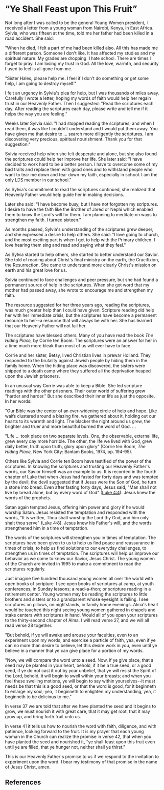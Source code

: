 # “Ye Shall Feast upon This Fruit”

Not long after I was called to be the general Young Women president, I
received a letter from a young woman from Nairobi, Kenya, in East Africa.
Sylvia, who was fifteen at the time, told me her father had been killed in a
road accident. She said:

"When he died, I felt a part of me had been killed also. All this has made me
a different person. Someone I don't like. It has affected my studies and my
spiritual nature. My grades are dropping. I hate school. There are times I
forget to pray. I am losing my trust in God. All the love, warmth, and
security I used to feel is all gone from me.

"Sister Hales, please help me. I feel if I don't do something or get some
help, I am going to destroy myself."

I felt an urgency in Sylvia's plea for help, but I was thousands of miles
away. Carefully I wrote a letter, hoping my words of faith would help her
regain trust in our Heavenly Father. Then I suggested: "Read the scriptures
each day. After reading the scriptures each day, please write and tell me if
it helps the way you are feeling."

Weeks later Sylvia said: "I had stopped reading the scriptures; and when I
read them, it was like I couldn't understand and I would put them away. You
have given me that desire to ... search more diligently the scriptures. I am
discovering very precious, spiritual nourishment. Thank you for that
suggestion."

Sylvia received help when she felt desperate and alone, but she also found the
scriptures could help her improve her life. She later said: "I have decided to
work hard to be a better person. I have to overcome some of my bad traits and
replace them with good ones and to withstand people who want to tear me down
and tear down my faith, especially in school. I am the only LDS member in our
school."

As Sylvia's commitment to read the scriptures continued, she realized that
Heavenly Father would help guide her in making decisions.

Later she said: "I have become busy, but I have not forgotten my scriptures. I
desire to have the faith like the Brother of Jared or Nephi which enabled them
to know the Lord's will for them. I am planning to meditate on ways to
strengthen my faith. I turned sixteen."

As months passed, Sylvia's understanding of the scriptures grew deeper, and
she expressed a desire to help others. She said: "I love going to church, and
the most exciting part is when I get to help with the Primary children. I love
hearing them sing and read and saying what they feel."

As Sylvia started to help others, she started to better understand our Savior.
She told of reading about Christ's final ministry on the earth, the
Crucifixion, the Resurrection. She came to understand more clearly Christ's
mission on earth and his great love for us.

Sylvia continued to face challenges and peer pressure, but she had found a
permanent source of help in the scriptures. When she got word that my mother
had passed away, she wrote to encourage me and strengthen my faith.

The resource suggested for her three years ago, reading the scriptures, was
much greater help than I could have given. Scripture reading did help her with
her immediate crisis, but the scriptures have become a permanent resource to
her--a resource that will always be with her. She has learned that our
Heavenly Father will not fail her.

The scriptures have blessed others. Many of you have read the book _The Hiding
Place,_ by Corrie ten Boom. The scriptures were an answer for her in a time
much more bleak than most of us will ever have to face.

Corrie and her sister, Betsy, lived Christian lives in prewar Holland. They
responded to the brutality against Jewish people by hiding them in the family
home. When the hiding place was discovered, the sisters were shipped to a
death camp where they suffered all the deprivation heaped upon the Jewish
prisoners.

In an unusual way Corrie was able to keep a Bible. She led scripture readings
with the other prisoners. Their outer world of suffering grew "harder and
harder." But she described their inner life as just the opposite. In her
words:

"Our Bible was the center of an ever-widening circle of help and hope. Like
waifs clustered around a blazing fire, we gathered about it, holding out our
hearts to its warmth and light. The blacker the night around us grew, the
brighter and truer and more beautiful burned the word of God. ...

"Life ... took place on two separate levels. One, the observable, external life,
grew every day more horrible. The other, the life we lived with God, grew
daily better, truth upon truth, glory upon glory" (Corrie ten Boom, _The
Hiding Place,_ New York City: Bantam Books, 1974, pp. 194-95).

Others like Sylvia and Corrie ten Boom have testified of the power of the
scriptures. In knowing the scriptures and trusting our Heavenly Father's
words, our Savior himself was an example to us. It is recorded in the fourth
chapter of Luke that when Jesus had fasted for forty days and was tempted by
the devil, the devil suggested that if Jesus were the Son of God, he turn a
stone into bread. Even after fasting forty days, Jesus said, "Man shall not
live by bread alone, but by every word of God" ([Luke
4:4](/scriptures/nt/luke/4.4?lang=eng#3)). Jesus knew the words of the
prophets.

Satan again tempted Jesus, offering him power and glory if he would worship
Satan. Jesus resisted the temptation and responded with the words, "It is
written, Thou shalt worship the Lord thy God, and him only shalt thou serve"
([Luke 4:8](/scriptures/nt/luke/4.8?lang=eng#7)). Jesus knew his Father's
will, and the words strengthened him in a time of temptation.

The words of the scriptures will strengthen you in times of temptation. The
scriptures have been given to us to help us find peace and reassurance in
times of crisis, to help us find solutions to our everyday challenges, to
strengthen us in times of temptation. The scriptures will help us improve our
behavior as we come to know our Savior, Jesus Christ. The young women of the
Church are invited in 1995 to make a commitment to read the scriptures
regularly.

Just imagine five hundred thousand young women all over the world with open
books of scripture. I see open books of scriptures at camp, at youth
conferences, in Sunday lessons; a read-a-thon; or scripture reading in a
retirement center. Young women may be reading the scriptures to little
brothers and sisters or to a grandparent whose eyesight is failing. I see
scriptures on pillows, on nightstands, in family home evenings. Alma's heart
would be touched this night seeing young women gathered in chapels and stake
centers with scriptures in hand. Would all of you open your scriptures to the
thirty-second chapter of Alma. I will read verse 27, and we will all read
verse 28 together.

"But behold, if ye will awake and arouse your faculties, even to an experiment
upon my words, and exercise a particle of faith, yea, even if ye can no more
than desire to believe, let this desire work in you, even until ye believe in
a manner that ye can give place for a portion of my words.

"Now, we will compare the word unto a seed. Now, if ye give place, that a seed
may be planted in your heart, behold, if it be a true seed, or a good seed, if
ye do not cast it out by your unbelief, that ye will resist the Spirit of the
Lord, behold, it will begin to swell within your breasts; and when you feel
these swelling motions, ye will begin to say within yourselves--It must needs
be that this is a good seed, or that the word is good, for it beginneth to
enlarge my soul; yea, it beginneth to enlighten my understanding, yea, it
beginneth to be delicious to me."

In verse 37 we are told that after we have planted the seed and it begins to
grow, we must nourish it with great care, that it may get root, that it may
grow up, and bring forth fruit unto us.

In verse 41 it tells us how to nourish the word with faith, diligence, and
with patience, looking forward to the fruit. It is my prayer that each young
woman in the Church can realize the promise in verse 42, that when you have
planted the seed and nourished it, "ye shall feast upon this fruit even until
ye are filled, that ye hunger not, neither shall ye thirst."

This is our Heavenly Father's promise to us if we respond to the invitation to
experiment upon the word. I bear my testimony of that promise in the name of
Jesus Christ, amen.

## References

